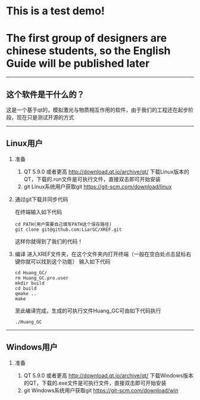 # This is a test demo!
# The first group of designers are chinese students, so the English Guide will be published later
---
## 这个软件是干什么的？
这是一个基于qt的，模拟激光与物质相互作用的软件，由于我们的工程还在起步阶段，现在只是测试开源的方式

---

## Linux用户
1. 准备 
   
   1. QT 5.9.0 或者更高 http://download.qt.io/archive/qt/ 下载Linux版本的QT，下载的.run文件是可执行文件，直接双击即可开始安装
   2. git Linux系统用户获取git https://git-scm.com/download/linux 

2. 通过git下载并同步代码
   
   在终端输入如下代码
   ```
   cd PATH(用户需要自己填写PATH这个保存路径)
   git clone git@github.com:LiarGC/XREF.git
   ```
   这样你就得到了我们的代码！
3. 编译
   进入XREF文件夹，在这个文件夹内打开终端（一般在空白处点击鼠标右键你就可以找到这个功能）
   输入如下代码
   ```
   cd Huang_GC/
   rm Huang_GC.pro.user
   mkdir build
   cd build
   qmake ..
   make
   ```
   至此编译完成，生成的可执行文件Huang_GC可由如下代码执行
   ```
   ./Huang_GC
   ```

---

## Windows用户
1. 准备
   
   1. QT 5.9.0 或者更高 http://download.qt.io/archive/qt/ 下载Windows版本的QT，下载的.exe文件是可执行文件，直接双击即可开始安装
   2. git Windows系统用户获取git https://git-scm.com/download/win